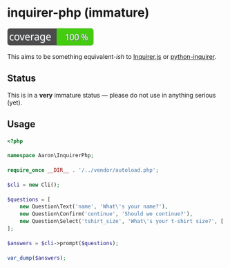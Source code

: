 # inquirer-php (immature)
![Code Coverage Badge](./coverage-badge.svg)

This aims to be something equivalent-_ish_ to [Inquirer.js](https://github.com/SBoudrias/Inquirer.js/) or 
[python-inquirer](https://github.com/magmax/python-inquirer).

## Status
This is in a **very** immature status — please do not use in anything serious (yet).

## Usage
```php
<?php

namespace Aaron\InquirerPhp;

require_once __DIR__ . '/../vendor/autoload.php';

$cli = new Cli();

$questions = [
    new Question\Text('name', 'What\'s your name?'),
    new Question\Confirm('continue', 'Should we continue?'),
    new Question\Select('tshirt_size', 'What\'s your t-shirt size?', ['s', 'm', 'l', 'xl']),
];

$answers = $cli->prompt($questions);

var_dump($answers);
```